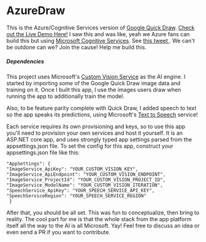 # AzureDraw
This is the Azure/Cognitive Services version of [Google Quick Draw](https://quickdraw.withgoogle.com/#).   [Check out the Live Demo Here!](https://guessyourdoodle.azurewebsites.net/) I saw this and was like, yeah we Azure fans can build this but using  [Microsoft Cognitive Services](https://azure.microsoft.com/en-us/services/cognitive-services/).  See [this tweet ](https://twitter.com/PatrickGoode/status/1248373682163994626).  We can't be outdone can we?  Join the cause! Help me build this. 

##### Dependencies
This project uses Microsoft's [Custom Vision Service](https://www.customvision.ai/https://www.customvision.ai/) as the AI engine.  I started by importing *some* of the Google Quick Draw image data and training on it.  Once I built this app, I use the images users draw when running the app to additionally  train the model.

Also, to be feature parity complete with Quick Draw, I added speech to text so the app speaks its predictions, using Microsoft's [Text to Speech](https://azure.microsoft.com/en-us/services/cognitive-services/text-to-speech/) service!  


Each service requires its own provisioning and keys, so to use this app you'll need to provision your own services and host it yourself.  It is an ASP.NET core app, and uses strongly typed app settings parsed from the appsettings.json file.  To set the config for this app, construct your appsettings.json file like this:

    "AppSettings": {
    "ImageService_ApiKey": "YOUR_CUSTOM_VISION_KEY",
    "ImageService_ApiEndpoint": "YOUR_CUSTOM_VISION_ENDPOINT",
    "ImageService_ProjectId": "YOUR_CUSTOM_VISION_PROJECT_ID",
    "ImageService_ModelName": "YOUR_CUSTOM_VISION_ITERATION",
    "SpeechService_ApiKey": "YOUR_SPEECH_SERVICE_API_KEY",
    "SpeechServiceRegion": "YOUR_SPEECH_SERVICE_REGION"
     }

After that, you should be all set.  This was fun to conceptualize, then bring to reality.  The cool part for me is that the whole stack from the app platform itself all the way to the AI is all Microsoft.  Yay! Feel free to discuss an idea or even send a PR if you want to contribute.  

